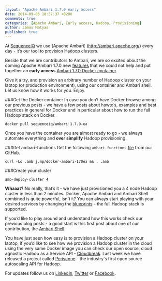 ```yaml
---
layout: "Apache Ambari 1.7.0 early access"
date: 2014-09-05 18:37:37 +0200
comments: true
categories: [Apache Ambari, Early access, Hadoop, Provisioning]
author: Janos Matyas
published: true
---
```



At [SequenceIQ](http://sequenceiq.com/) we use [Apache Ambari] (http://ambari.apache.org/) every day - it’s our tool to provision Hadoop clusters. 

Beside that we are contributors to Ambari, we are so excited about the coming Apache Ambari 1.7.0 new [features](https://cwiki.apache.org/confluence/pages/viewpage.action?pageId=30755705) that we could not help and put together an **early access** [Ambari 1.7.0 Docker container](https://github.com/sequenceiq/docker-ambari/tree/1.7.0-ea). 

Give it a try, and provision an arbitrary number of Hadoop cluster on your laptop (or production environment), using our container and Ambari shell. Let us know how it works for you. Enjoy.

###Get the Docker container
In case you don’t have Docker browse among our previous posts - we have a few posts about howto’s, examples and best practices in general for Docker and in particular about how to run the full Hadoop stack on Docker.

```
docker pull sequenceiq/ambari:1.7.0-ea
```

<!--more-->


Once you have the container you are almost ready to go - we always automate everything and **over simplify** Hadoop provisioning. 

###Get ambari-functions
Get the following `ambari-functions` [file](https://github.com/sequenceiq/docker-ambari/blob/1.7.0-ea/ambari-functions) from our GitHub. 

```
curl -Lo .amb j.mp/docker-ambari-170ea && . .amb
```

###Create your cluster 

```
amb-deploy-cluster 4
```

**Whaaat?** No really, that’s it - we have just provisioned you a 4 node Hadoop cluster in less than 2 minutes. Docker, Apache Ambari and Ambari Shell combined is quite powerful, isn't it? You can always start playing with your desired services by changing the [blueprints](https://github.com/sequenceiq/ambari-rest-client/tree/master/src/main/resources/blueprints) - the full Hadoop stack is supported.

If you’d like to play around and understand how this works check our previous blog posts - a good start is this first post about one of our contribution, the [Ambari Shell](http://blog.sequenceiq.com/blog/2014/05/26/ambari-shell/).

You have just seen how easy is to provision a Hadoop cluster on your laptop, if you’d like to see how we provision a Hadoop cluster in the cloud using the very same Docker image you can check our open source, cloud agnostic Hadoop as a Service API - [Cloudbreak](http://blog.sequenceiq.com/blog/2014/07/18/announcing-cloudbreak/). Last week we have released a project called [Periscope](http://blog.sequenceiq.com/blog/2014/08/27/announcing-periscope/) - the industry's first open source autoscaling API for Hadoop.

	
For updates follow us on [LinkedIn](https://www.linkedin.com/company/sequenceiq/), [Twitter](https://twitter.com/sequenceiq) or [Facebook](https://www.facebook.com/sequenceiq).


